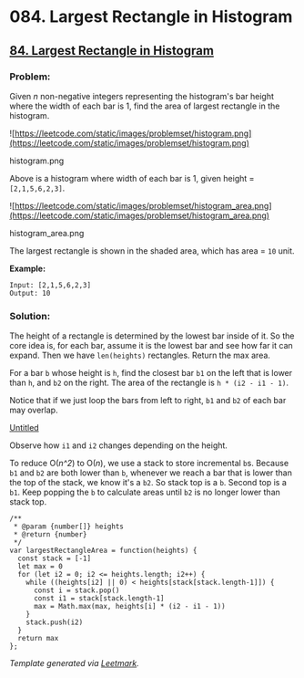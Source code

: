 # 084. Largest Rectangle in Histogram

## [84. Largest Rectangle in Histogram](https://leetcode.com/problems/largest-rectangle-in-histogram/description/)

### Problem:

Given *n* non-negative integers representing the histogram's bar height where the width of each bar is 1, find the area of largest rectangle in the histogram.

![https://leetcode.com/static/images/problemset/histogram.png](https://leetcode.com/static/images/problemset/histogram.png)

histogram.png

Above is a histogram where width of each bar is 1, given height = `[2,1,5,6,2,3]`.

![https://leetcode.com/static/images/problemset/histogram_area.png](https://leetcode.com/static/images/problemset/histogram_area.png)

histogram_area.png

The largest rectangle is shown in the shaded area, which has area = `10` unit.

**Example:**

```
Input: [2,1,5,6,2,3]
Output: 10
```

### Solution:

The height of a rectangle is determined by the lowest bar inside of it. So the core idea is, for each bar, assume it is the lowest bar and see how far it can expand. Then we have `len(heights)` rectangles. Return the max area.

For a bar `b` whose height is `h`, find the closest bar `b1` on the left that is lower than `h`, and `b2` on the right. The area of the rectangle is `h * (i2 - i1 - 1)`.

Notice that if we just loop the bars from left to right, `b1` and `b2` of each bar may overlap.

[Untitled](084%20Larges%2031a66/Untitled%20D%2046479.csv)

Observe how `i1` and `i2` changes depending on the height.

To reduce O(*n^2*) to O(*n*), we use a stack to store incremental `b`s. Because `b1` and `b2` are both lower than `b`, whenever we reach a bar that is lower than the top of the stack, we know it's a `b2`. So stack top is a `b`. Second top is a `b1`. Keep popping the `b` to calculate areas until `b2` is no longer lower than stack top.

```
/**
 * @param {number[]} heights
 * @return {number}
 */
var largestRectangleArea = function(heights) {
  const stack = [-1]
  let max = 0
  for (let i2 = 0; i2 <= heights.length; i2++) {
    while ((heights[i2] || 0) < heights[stack[stack.length-1]]) {
      const i = stack.pop()
      const i1 = stack[stack.length-1]
      max = Math.max(max, heights[i] * (i2 - i1 - 1))
    }
    stack.push(i2)
  }
  return max
};
```

*Template generated via [Leetmark](https://github.com/crimx/crx-leetmark).*
